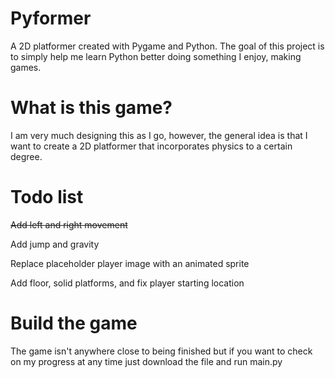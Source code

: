 # Pyformer

A 2D platformer created with Pygame and Python. The goal of this project is to simply help me learn Python better doing something I enjoy, making games.

# What is this game?

I am very much designing this as I go, however, the general idea is that I want to create a 2D platformer that incorporates physics
to a certain degree.

# Todo list 

~~Add left and right movement~~

Add jump and gravity

Replace placeholder player image with an animated sprite

Add floor, solid platforms, and fix player starting location


# Build the game

The game isn't anywhere close to being finished but if you want to check on my progress at any time just download the file and run
main.py

